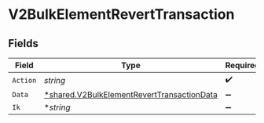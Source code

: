 # V2BulkElementRevertTransaction


## Fields

| Field                                                                                                          | Type                                                                                                           | Required                                                                                                       | Description                                                                                                    |
| -------------------------------------------------------------------------------------------------------------- | -------------------------------------------------------------------------------------------------------------- | -------------------------------------------------------------------------------------------------------------- | -------------------------------------------------------------------------------------------------------------- |
| `Action`                                                                                                       | *string*                                                                                                       | :heavy_check_mark:                                                                                             | N/A                                                                                                            |
| `Data`                                                                                                         | [*shared.V2BulkElementRevertTransactionData](../../../pkg/models/shared/v2bulkelementreverttransactiondata.md) | :heavy_minus_sign:                                                                                             | N/A                                                                                                            |
| `Ik`                                                                                                           | **string*                                                                                                      | :heavy_minus_sign:                                                                                             | N/A                                                                                                            |